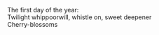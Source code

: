 The first day of the year:    
Twilight whippoorwill, whistle on, sweet deepener    
Cherry-blossoms    

